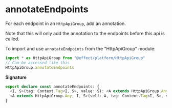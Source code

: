 # annotateEndpoints

For each endpoint in an `HttpApiGroup`, add an annotation.

Note that this will only add the annotation to the endpoints before this api
is called.

To import and use `annotateEndpoints` from the "HttpApiGroup" module:

```ts
import * as HttpApiGroup from "@effect/platform/HttpApiGroup"
// Can be accessed like this
HttpApiGroup.annotateEndpoints
```

**Signature**

```ts
export declare const annotateEndpoints: {
  <I, S>(tag: Context.Tag<I, S>, value: S): <A extends HttpApiGroup.Any>(self: A) => A
  <A extends HttpApiGroup.Any, I, S>(self: A, tag: Context.Tag<I, S>, value: S): A
}
```
